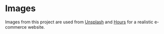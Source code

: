 # Images

Images from this project are used from [Unsplash](https://unsplash.com/) and [Hours](https://hourscollection.com/) for a
realistic e-commerce website.
